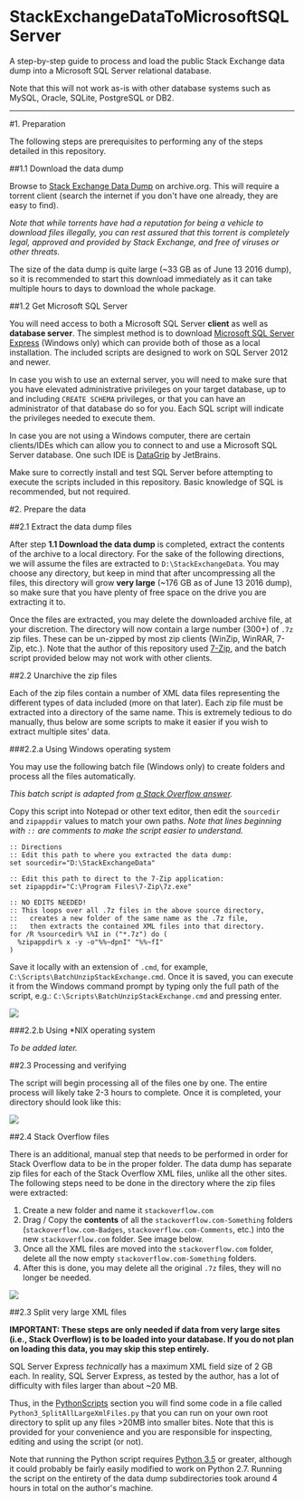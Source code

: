 # StackExchangeDataToMicrosoftSQLServer
A step-by-step guide to process and load the public Stack Exchange data dump into a Microsoft SQL Server relational database.

Note that this will not work as-is with other database systems such as MySQL, Oracle, SQLite, PostgreSQL or DB2.

---

#1. Preparation

The following steps are prerequisites to performing any of the steps detailed in this repository. 

##1.1 Download the data dump

Browse to [Stack Exchange Data Dump](https://archive.org/details/stackexchange) on archive.org. This will require a torrent client (search the internet if you don't have one already, they are easy to find). 

_Note that while torrents have had a reputation for being a vehicle to download files illegally, you can rest assured that this torrent is completely legal, approved and provided by Stack Exchange, and free of viruses or other threats._

The size of the data dump is quite large (~33 GB as of June 13 2016 dump), so it is recommended to start this download immediately as it can take multiple hours to days to download the whole package.

##1.2 Get Microsoft SQL Server

You will need access to both a Microsoft SQL Server __client__ as well as __database server__. The simplest method is to download [Microsoft SQL Server Express](https://www.microsoft.com/en-us/cloud-platform/sql-server-editions-express) (Windows only) which can provide both of those as a local installation. The included scripts are designed to work on SQL Server 2012 and newer.

In case you wish to use an external server, you will need to make sure that you have elevated administrative privileges on your target database, up to and including `CREATE SCHEMA` privileges, or that you can have an administrator of that database do so for you. Each SQL script will indicate the privileges needed to execute them.

In case you are not using a Windows computer, there are certain clients/IDEs which can allow you to connect to and use a Microsoft SQL Server database. One such IDE is [DataGrip](https://www.jetbrains.com/datagrip/) by JetBrains.

Make sure to correctly install and test SQL Server before attempting to execute the scripts included in this repository. Basic knowledge of SQL is recommended, but not required.

#2. Prepare the data

##2.1 Extract the data dump files

After step __1.1 Download the data dump__ is completed, extract the contents of the archive to a local directory. For the sake of the following directions, we will assume the files are extracted to `D:\StackExchangeData`. You may choose any directory, but keep in mind that after uncompressing all the files, this directory will grow __very large__ (~176 GB as of June 13 2016 dump), so make sure that you have plenty of free space on the drive you are extracting it to.

Once the files are extracted, you may delete the downloaded archive file, at your discretion. The directory will now contain a large number (300+) of `.7z` zip files. These can be un-zipped by most zip clients (WinZip, WinRAR, 7-Zip, etc.). Note that the author of this repository used [7-Zip](http://www.7-zip.org/download.html), and the batch script provided below may not work with other clients.

##2.2 Unarchive the zip files

Each of the zip files contain a number of XML data files representing the different types of data included (more on that later). Each zip file must be extracted into a directory of the same name. This is extremely tedious to do manually, thus below are some scripts to make it easier if you wish to extract multiple sites' data.

###2.2.a Using Windows operating system

You may use the following batch file (Windows only) to create folders and process all the files automatically.

_This batch script is adapted from [a Stack Overflow answer](http://stackoverflow.com/a/17082572/3626537)._

Copy this script into Notepad or other text editor, then edit the `sourcedir` and `zipappdir` values to match your own paths. _Note that lines beginning with `::` are comments to make the script easier to understand._

```batch
:: Directions
:: Edit this path to where you extracted the data dump:
set sourcedir="D:\StackExchangeData"

:: Edit this path to direct to the 7-Zip application:
set zipappdir="C:\Program Files\7-Zip\7z.exe"

:: NO EDITS NEEDED!
:: This loops over all .7z files in the above source directory,
::   creates a new folder of the same name as the .7z file,
::   then extracts the contained XML files into that directory.
for /R %sourcedir% %%I in ("*.7z") do (
  %zipappdir% x -y -o"%%~dpnI" "%%~fI" 
)
```

Save it locally with an extension of `.cmd`, for example, `C:\Scripts\BatchUnzipStackExchange.cmd`. Once it is saved, you can execute it from the Windows command prompt by typing only the full path of the script, e.g.: `C:\Scripts\BatchUnzipStackExchange.cmd` and pressing enter.

<img src="https://i.imgur.com/M3DJBjG.png" />

###2.2.b Using *NIX operating system

_To be added later._

##2.3 Processing and verifying

The script will begin processing all of the files one by one. The entire process will likely take 2-3 hours to complete. Once it is completed, your directory should look like this:

<img src="https://i.imgur.com/ABfVyry.png" />

##2.4 Stack Overflow files

There is an additional, manual step that needs to be performed in order for Stack Overflow data to be in the proper folder. The data dump has separate zip files for each of the Stack Overflow XML files, unlike all the other sites. The following steps need to be done in the directory where the zip files were extracted:

1. Create a new folder and name it `stackoverflow.com`
2. Drag / Copy the __contents__ of all the `stackoverflow.com-Something` folders (`stackoverflow.com-Badges`, `stackoverflow.com-Comments`, etc.) into the new `stackoverflow.com` folder. See image below.
3. Once all the XML files are moved into the `stackoverflow.com` folder, delete all the now empty `stackoverflow.com-Something` folders.
4. After this is done, you may delete all the original `.7z` files, they will no longer be needed.

<img src="https://i.imgur.com/lgXfHrf.png" />

##2.3 Split very large XML files

__IMPORTANT: These steps are only needed if data from very large sites (i.e., Stack Overflow) is to be loaded into your database. If you do not plan on loading this data, you may skip this step entirely.__

SQL Server Express _technically_ has a maximum XML field size of 2 GB each. In reality, SQL Server Express, as tested by the author, has a lot of difficulty with files larger than about ~20 MB. 

Thus, in the [PythonScripts](https://github.com/Phrancis/StackExchangeDataToMicrosoftSQLServer/tree/master/PythonScripts) section you will find some code in a file called ` 	Python3_SplitAllLargeXmlFiles.py` that you can run on your own root directory to split up any files >20MB into smaller bites. Note that this is provided for your convenience and you are responsible for inspecting, editing and using the script (or not). 

Note that running the Python script requires [Python 3.5](https://www.python.org/downloads/) or greater, although it could probably be fairly easily modified to work on Python 2.7. Running the script on the entirety of the data dump subdirectories took around 4 hours in total on the author's machine. 
